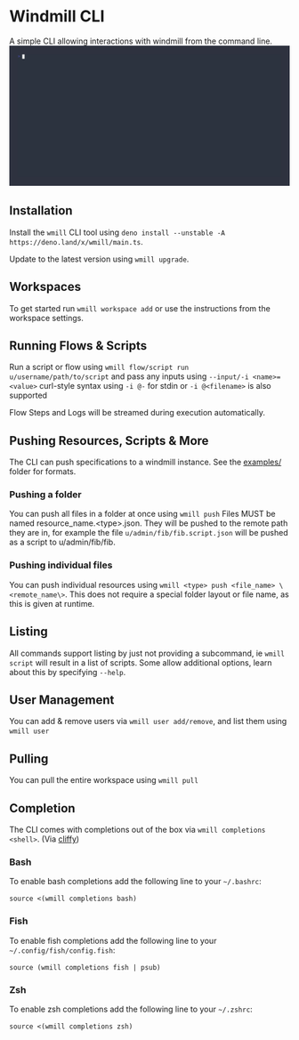 # Windmill CLI

A simple CLI allowing interactions with windmill from the command line.
![](./vhs/output/setup.gif)

## Installation

Install the `wmill` CLI tool using
`deno install --unstable -A https://deno.land/x/wmill/main.ts`.

Update to the latest version using `wmill upgrade`.

## Workspaces

To get started run `wmill workspace add` or use the instructions from the
workspace settings.

## Running Flows & Scripts

Run a script or flow using `wmill flow/script run u/username/path/to/script` and
pass any inputs using `--input/-i <name>=<value>` curl-style syntax using
`-i @-` for stdin or `-i @<filename>` is also supported

Flow Steps and Logs will be streamed during execution automatically.

## Pushing Resources, Scripts & More

The CLI can push specifications to a windmill instance. See the
[examples/](./examples/) folder for formats.

### Pushing a folder

You can push all files in a folder at once using `wmill push` Files MUST be
named resource_name.\<type\>.json. They will be pushed to the remote path they
are in, for example the file `u/admin/fib/fib.script.json` will be pushed as a
script to u/admin/fib/fib.

### Pushing individual files

You can push individual resources using
`wmill <type> push <file_name> \<remote_name\>`. This does not require a special
folder layout or file name, as this is given at runtime.

## Listing

All commands support listing by just not providing a subcommand, ie
`wmill script` will result in a list of scripts. Some allow additional options,
learn about this by specifying `--help`.

## User Management

You can add & remove users via `wmill user add/remove`, and list them using
`wmill user`

## Pulling

You can pull the entire workspace using `wmill pull`

## Completion

The CLI comes with completions out of the box via `wmill completions <shell>`.
(Via [cliffy](https://cliffy.io/))

### Bash

To enable bash completions add the following line to your `~/.bashrc`:

```
source <(wmill completions bash)
```

### Fish

To enable fish completions add the following line to your
`~/.config/fish/config.fish`:

```
source (wmill completions fish | psub)
```

### Zsh

To enable zsh completions add the following line to your `~/.zshrc`:

```
source <(wmill completions zsh)
```
